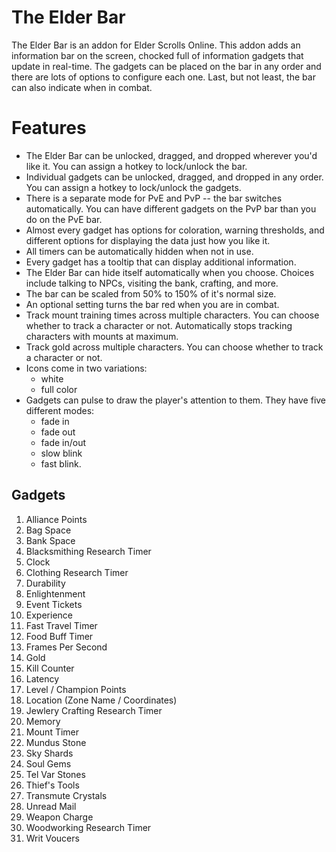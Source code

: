# The Elder Bar

The Elder Bar is an addon for Elder Scrolls Online. This addon adds an information bar on the screen, chocked full of information gadgets that update in real-time. The gadgets can be placed on the bar in any order and there are lots of options to configure each one. Last, but not least, the bar can also indicate when in combat.

# Features

* The Elder Bar can be unlocked, dragged, and dropped wherever you'd like it. You can assign a hotkey to lock/unlock the bar.
* Individual gadgets can be unlocked, dragged, and dropped in any order. You can assign a hotkey to lock/unlock the gadgets.
* There is a separate mode for PvE and PvP -- the bar switches automatically. You can have different gadgets on the PvP bar than you do on the PvE bar.
* Almost every gadget has options for coloration, warning thresholds, and different options for displaying the data just how you like it.
* All timers can be automatically hidden when not in use.
* Every gadget has a tooltip that can display additional information.
* The Elder Bar can hide itself automatically when you choose. Choices include talking to NPCs, visiting the bank, crafting, and more.
* The bar can be scaled from 50% to 150% of it's normal size.
* An optional setting turns the bar red when you are in combat.
* Track mount training times across multiple characters. You can choose whether to track a character or not. Automatically stops tracking characters with mounts at maximum.
* Track gold across multiple characters. You can choose whether to track a character or not.
* Icons come in two variations: 
	* white
	* full color
* Gadgets can pulse to draw the player's attention to them. They have five different modes: 
	* fade in
	* fade out
	* fade in/out
	* slow blink
	* fast blink.


## Gadgets

1. Alliance Points
2. Bag Space
3. Bank Space
4. Blacksmithing Research Timer
5. Clock
6. Clothing Research Timer
7. Durability
8. Enlightenment
9. Event Tickets
10. Experience
11. Fast Travel Timer
12. Food Buff Timer
13. Frames Per Second
14. Gold
15. Kill Counter
16. Latency
17. Level / Champion Points
18. Location (Zone Name / Coordinates)
19. Jewlery Crafting Research Timer
20. Memory
21. Mount Timer
22. Mundus Stone
23. Sky Shards
24. Soul Gems
25. Tel Var Stones
26. Thief's Tools
27. Transmute Crystals
28. Unread Mail
29. Weapon Charge
30. Woodworking Research Timer
31. Writ Voucers